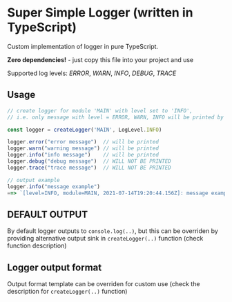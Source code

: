 # Super Simple Logger (written in TypeScript)

Custom implementation of logger in pure TypeScript.

**Zero dependencies!** - just copy this file into your project and use

Supported log levels: *ERROR*, *WARN*, *INFO*, *DEBUG*, *TRACE*


## Usage

```TypeScript
// create logger for module 'MAIN' with level set to 'INFO', 
// i.e. only message with level = ERROR, WARN, INFO will be printed by the logger

const logger = createLogger('MAIN', LogLevel.INFO)

logger.error("error message")  // will be printed
logger.warn("warning message") // will be printed
logger.info("info message")    // will be printed
logger.debug("debug message")  // WILL NOT BE PRINTED
logger.trace("trace message")  // WILL NOT BE PRINTED

// output example
logger.info("message example")
==> `[level=INFO, module=MAIN, 2021-07-14T19:20:44.156Z]: message example`
```

## DEFAULT OUTPUT
By default logger outputs to `console.log(..)`, 
but this can be overriden by providing alternative output sink in 
`createLogger(..)` function (check function description)

## Logger output format
Output format template can be overriden for custom use 
(check the description for `createLogger(..)` function) 